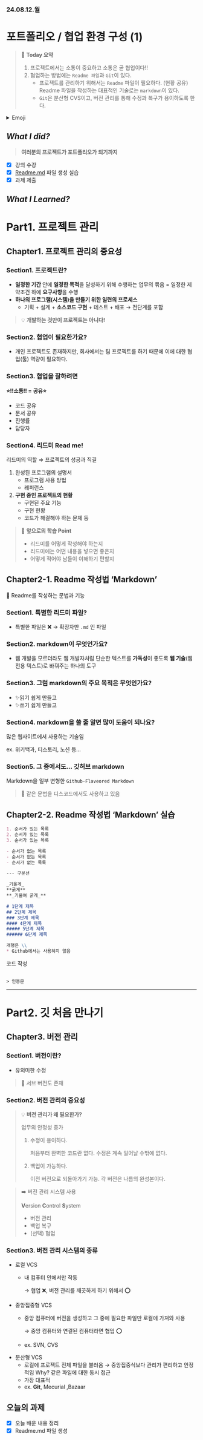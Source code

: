 ### 24.08.12.월
# 포트폴리오 / 협업 환경 구성 (1)

> 🌟 **Today 요약**
>
> 1. 프로젝트에서는 소통이 중요하고 소통은 곧 협업이다!!
> 2. 협업하는 방법에는 `Readme 파일`과 `Git`이 있다.
>       - 프로젝트를 관리하기 위해서는 `Readme` 파일이 필요하다. (현황 공유)
>       Readme 파일을 작성하는 대표적인 기술로는 `markdown`이 있다.
>       - `Git`은 분산형 CVS이고, 버전 관리를 통해 수정과 복구가 용이하도록 한다.

<details>
<summary>Emoji</summary>
<ul>
    <li>⭐ 중요</li>
    <li>📌 Pin Point</li>
    <li>🔑 Key Point</li>
    <li>✅ Check Point</li>
    <li>💬 강사의 말(인용)</li>
    <li>🚨 주의</li>
    <li>🚫 금지</li>
    <li>⛔ 여기서 잠깐!!</li>
    <li>❓ 질문</li>
    <li>💡 깨달은 점, 생각해볼 점</li>
    <li>🔎 더 알아보기</li>
    <li>📖 개념 정리</li>
    <li>✏ 학습 내용 잠깐 정리</li>
    <li>➡ 결론</li>
    <li>🗂 학습 내용 총 정리(요약)</li>
    <li>🚩 학습 목표, 방향, 배울 내용</li>
    <li>📢 알아둘 것</li>
    <li>❌⭕</li>
    <li>‼⁉❗</li>
    <li>⚙ 환경설정</li>
    <li>🔗 링크</li>
</ul>
</details>


## *What I did?*

> **여러분의 프로젝트가 포트폴리오가 되기까지**
> 
- [x]  강의 수강
- [x]  [Readme.md](http://Readme.md) 파일 생성 실습
- [x]  과제 제출

## *What I Learned?*

# Part1. 프로젝트 관리

## Chapter1. 프로젝트 관리의 중요성

### Section1. 프로젝트란?

- **일정한 기간** 안에 **일정한 목적**을 달성하기 위해 수행하는 업무의 묶음
= 일정한 제약조건 하에 **요구사항**을 수행
- **하나의 프로그램(시스템)을 만들기 위한 일련의 프로세스**
    - 기획 + 설계 + **소스코드 구현** + 테스트 + 배포 → 전단계를 포함

> 💡 **개발하는 것만이 프로젝트는 아니다!**


### Section2. 협업이 필요한가요?

- 개인 프로젝트도 존재하지만, 회사에서는 팀 프로젝트를 하기 때문에 이에 대한 협업(툴) 역량이 필요하다.

### Section3. 협업을 잘하려면

**⭐!!소통!! = 공유⭐**

- 코드 공유
- 문서 공유
- 진행률
- 담당자

### Section4. 리드미 Read me!

리드미의 역할 ⇒ 프로젝트의 성공과 직결

1. 완성된 프로그램의 설명서
    - 프로그램 사용 방법
    - 레퍼런스
2. **구현 중인 프로젝트의 현황**
    - 구현된 주요 기능
    - 구현 현황
    - 코드가 해결해야 하는 문제 등


>📌 **앞으로의 학습 Point**
>
> - 리드미를 어떻게 작성해야 하는지
> - 리드미에는 어떤 내용을 넣으면 좋은지
> - 어떻게 적어야 남들이 이해하기 편할지

## Chapter2-1. Readme 작성법 ‘Markdown’

<aside>
🚩 Readme를 작성하는 문법과 기능

</aside>

### Section1. 특별한 리드미 파일?

- 특별한 파일은 ❌ → 확장자만 `.md` 인 파일

### Section2. markdown이 무엇인가요?

- 웹 개발을 모르더라도 웹 개발자처럼 단순한 텍스트를 **가독성**이 좋도록 **웹 기술**(웹 전용 텍스트)로 바꿔주는 하나의 도구

### Section3. 그럼 markdown의 주요 목적은 무엇인가요?

- ✨읽기 쉽게 만들고
- ✨쓰기 쉽게 만들고

### Section4. markdown을 쓸 줄 알면 많이 도움이 되나요?

많은 웹사이트에서 사용하는 기술임

ex. 위키백과, 티스토리, 노션 등…

### Section5. 그 중에서도… 깃허브 markdown

Markdown을 일부 변형한 `Github-Flaveored Markdown`

> 📢 같은 문법을 디스코드에서도 사용하고 있음

## Chapter2-2. Readme 작성법 ‘Markdown’ 실습

```markdown
1. 순서가 있는 목록
2. 순서가 있는 목록
3. 순서가 있는 목록

- 순서가 없는 목록
- 순서가 없는 목록
- 순서가 없는 목록

--- 구분선

_기울게_
**굵게**
**_기울여 굵게_**

# 1단계 제목
## 2단계 제목
### 3단계 제목
#### 4단계 제목
##### 5단계 제목
###### 6단계 제목

개행은 \\
* Github에서는 사용하지 않음

```
코드 작성
```

> 인용문
```

---

# Part2. 깃 처음 만나기

## Chapter3. 버전 관리

### Section1. 버전이란?

- 유의미한 수정

> 📢 서브 버전도 존재

### Section2. 버전 관리의 중요성

> 💡 **버전 관리가 왜 필요한가?**
>
> 업무의 안정성 증가
> 1. 수정이 용이하다.
>
>       처음부터 완벽한 코드란 없다. 수정은 계속 일어날 수밖에 없다.
> 2. 백업이 가능하다.
>
>       이전 버전으로 되돌아가기 가능. 각 버전은 나름의 완성본이다.

> ➡️ 버전 관리 시스템 사용
>
> **V**ersion **C**ontrol **S**ystem
>
> - 버전 관리
> - 백업 복구
> - (선택) 협업


### Section3. 버전 관리 시스템의 종류

- 로컬 VCS
    - 내 컴퓨터 안에서만 작동

        → 협업 ❌, 버전 관리를 깨끗하게 하기 위해서 ⭕
- 중앙집중형 VCS
    - 중앙 컴퓨터에 버전을 생성하고 그 중에 필요한 파일만 로컬에 가져와 사용
        
        → 중앙 컴퓨터와 연결된 컴퓨터라면 협업 ⭕
    - ex. SVN, CVS
- 분산형 VCS
    - 로컬에 프로젝트 전체 파일을 불러옴
    → 중앙집중식보다 관리가 편리하고 안정적임
    Why? 같은 파일에 대한 동시 접근
    - 가장 대표적
    - ex. **Git**, Mecurial ,Bazaar

## 오늘의 과제

- [x] 오늘 배운 내용 정리
- [x] Readme.md 파일 생성
